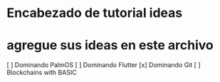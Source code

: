 # Encabezado de tutorial ideas 
# agregue sus ideas en este archivo

[ ] Dominando PalmOS
[ ] Dominando Flutter
[x] Dominando Git
[ ] Blockchains with BASIC

